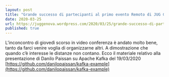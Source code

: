 ```yaml
---
layout: post
title: "Grande successo di partecipanti al primo evento Remoto di JUG Genova"
date: 2020-03-25
url: https://juggenova.wordpress.com/2020/03/25/grande-successo-di-partecipanti-al-primo-evento-remoto-di-jug-genova/
published: true 
---
```


L’inconcontro di giovedì scorso in video conferenza è andato molto bene,
 tanto da farci venire voglia di organizzarne altri. 
A dimostrazione che quando c’è interesse le distanze non contano.
 Ecco il materiale relativo alla presentazione di Danilo Paissan su Apache Kafka del 19/03/2020
 [https://github.com/danilopaissan/kafka-example](https://github.com/danilopaissan/kafka-example) 
